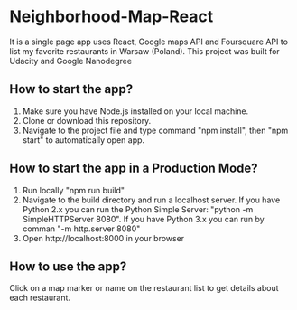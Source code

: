 # Neighborhood-Map-React

It is a single page app uses React, Google maps API and Foursquare API to list my favorite restaurants in Warsaw (Poland). 
This project was built for Udacity and Google Nanodegree

## How to start the app?

1. Make sure you have Node.js installed on your local machine.
2. Clone or download this repository.
3. Navigate to the project file and type command "npm install", then "npm start" to automatically open app. 

## How to start the app in a Production Mode?

1. Run locally "npm run build" 
2. Navigate to the build directory and run a localhost server. 
	If you have Python 2.x you can run the Python Simple Server: "python -m SimpleHTTPServer 8080".
	If you have Python 3.x you can run by comman "-m http.server 8080"
3. Open http://localhost:8000 in your browser

## How to use the app?

Click on a map marker or name on the restaurant list to get details about each restaurant.